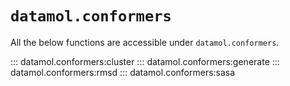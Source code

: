 # `datamol.conformers`

All the below functions are accessible under `datamol.conformers`.

::: datamol.conformers:cluster
::: datamol.conformers:generate
::: datamol.conformers:rmsd
::: datamol.conformers:sasa

